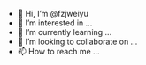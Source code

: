 - 👋 Hi, I’m @fzjweiyu
- 👀 I’m interested in ...
- 🌱 I’m currently learning ...
- 💞️ I’m looking to collaborate on ...
- 📫 How to reach me ...

<!---
fzjweiyu/fzjweiyu is a ✨ special ✨ repository because its `README.md` (this file) appears on your GitHub profile.
You can click the Preview link to take a look at your changes.
--->
